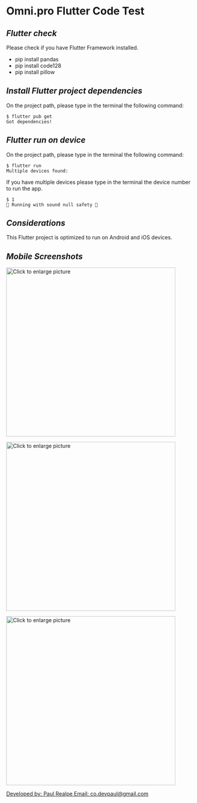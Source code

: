 # Omni.pro Flutter Code Test 
## _Flutter check_
Please check if you have Flutter Framework installed.
- pip install pandas
- pip install code128
- pip install pillow

## _Install Flutter project dependencies_
On the project path, please type in the terminal the following command:
```
$ flutter pub get
Got dependencies!
```

## _Flutter run on device_
On the project path, please type in the terminal the following command:
```
$ flutter run
Multiple devices found:
```
If you have multiple devices please type in the terminal the device number to run the app.
```
$ 1
💪 Running with sound null safety 💪
```

## _Considerations_
This Flutter project is optimized to run on Android and iOS devices.

## _Mobile Screenshots_
<a href="https://drive.google.com/uc?export=view&id=1YanNVE0y3WzRiz6pCs8dO_hmldCl7Odk"><img src="https://drive.google.com/uc?export=view&id=1YanNVE0y3WzRiz6pCs8dO_hmldCl7Odk" style="width: 450px; max-width: 100%; height: auto" title="Click to enlarge picture" />

<a href="https://drive.google.com/uc?export=view&id=1fof_CEi4g0XQRtdG3VrsXKOTG41AW0Pq"><img src="https://drive.google.com/uc?export=view&id=1fof_CEi4g0XQRtdG3VrsXKOTG41AW0Pq" style="width: 450px; max-width: 100%; height: auto" title="Click to enlarge picture" />

<a href="https://drive.google.com/uc?export=view&id=1fof_CEi4g0XQRtdG3VrsXKOTG41AW0Pq"><img src="https://drive.google.com/uc?export=view&id=1fof_CEi4g0XQRtdG3VrsXKOTG41AW0Pq" style="width: 450px; max-width: 100%; height: auto" title="Click to enlarge picture" />

Developed by: 
Paul Realpe
Email: co.devpaul@gmail.com